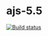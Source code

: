 # ajs-5.5

[![Build status](https://ci.appveyor.com/api/projects/status/l6s8jmqnrj0n8l5b?svg=true)](https://ci.appveyor.com/project/i-hit/ajs-5-5)
